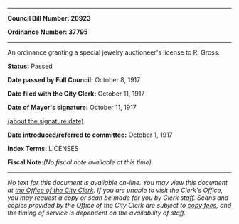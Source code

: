 

********

**Council Bill Number: 26923**
   
**Ordinance Number: 37795**
********

 An ordinance granting a special jewelry auctioneer's license to R. Gross.

**Status:** Passed
   
**Date passed by Full Council:** October 8, 1917
   
**Date filed with the City Clerk:** October 11, 1917
   
**Date of Mayor's signature:** October 11, 1917
   
[(about the signature date)](/~public/approvaldate.htm)
   
   
   
**Date introduced/referred to committee:** October 1, 1917
   
   
**Index Terms:** LICENSES

**Fiscal Note:**_(No fiscal note available at this time)_
********

_No text for this document is available on-line. You may view this document at [the Office of the City Clerk](http://www.seattle.gov/leg/clerk/contactUs.htm). If you are unable to visit the Clerk's Office, you may request a copy or scan be made for you by Clerk staff. Scans and copies provided by the Office of the City Clerk are subject to [copy fees](http://clerk.seattle.gov/~public/clerkfees.htm), and the timing of service is dependent on the availability of staff._

